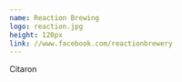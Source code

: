 ```yaml
---
name: Reaction Brewing
logo: reaction.jpg
height: 120px
link: //www.facebook.com/reactionbrewery
---
```

<ul style="list-style-type:none; margin:0; padding:0;">
  <li>Citaron</li>
</ul>

